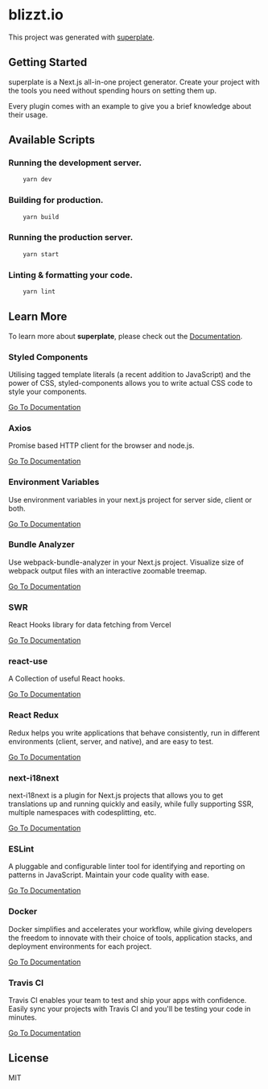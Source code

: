 # blizzt.io

This project was generated with [superplate](https://github.com/pankod/superplate).

## Getting Started

superplate is a Next.js all-in-one project generator. Create your project with the tools you need without spending hours on setting them up.

Every plugin comes with an example to give you a brief knowledge about their usage.

## Available Scripts

### Running the development server.

```bash
    yarn dev
```

### Building for production.

```bash
    yarn build
```

### Running the production server.

```bash
    yarn start
```

### Linting & formatting your code.

```bash
    yarn lint
```

## Learn More

To learn more about **superplate**, please check out the [Documentation](https://github.com/pankod/superplate).

### **Styled Components**

Utilising tagged template literals (a recent addition to JavaScript) and the power of CSS, styled-components allows you to write actual CSS code to style your components.

[Go To Documentation](https://styled-components.com/docs)

### **Axios**

Promise based HTTP client for the browser and node.js.

[Go To Documentation](https://github.com/axios/axios)

### **Environment Variables**

Use environment variables in your next.js project for server side, client or both.

[Go To Documentation](https://github.com/vercel/next.js/tree/canary/examples/environment-variables)

### **Bundle Analyzer**

Use webpack-bundle-analyzer in your Next.js project. Visualize size of webpack output files with an interactive zoomable treemap.

[Go To Documentation](https://github.com/vercel/next.js/tree/canary/packages/next-bundle-analyzer)

### **SWR**

React Hooks library for data fetching from Vercel

[Go To Documentation](https://swr.vercel.app/)

### **react-use**

A Collection of useful React hooks.

[Go To Documentation](https://github.com/streamich/react-use)

### **React Redux**

Redux helps you write applications that behave consistently, run in different environments (client, server, and native), and are easy to test.

[Go To Documentation](https://redux.js.org/introduction/getting-started)

### **next-i18next**

next-i18next is a plugin for Next.js projects that allows you to get translations up and running quickly and easily, while fully supporting SSR, multiple namespaces with codesplitting, etc.

[Go To Documentation](https://github.com/isaachinman/next-i18next)

### **ESLint**

A pluggable and configurable linter tool for identifying and reporting on patterns in JavaScript. Maintain your code quality with ease.

[Go To Documentation](https://eslint.org/docs/user-guide/getting-started)

### **Docker**

Docker simplifies and accelerates your workflow, while giving developers the freedom to innovate with their choice of tools, application stacks, and deployment environments for each project.

[Go To Documentation](https://www.docker.com/get-started)

### **Travis CI**

Travis CI enables your team to test and ship your apps with confidence. Easily sync your projects with Travis CI and you&#39;ll be testing your code in minutes.

[Go To Documentation](https://docs.travis-ci.com/)

## License

MIT
